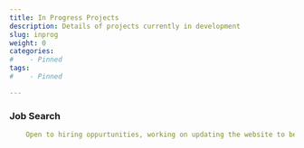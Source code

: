 ```yaml
---
title: In Progress Projects
description: Details of projects currently in development
slug: inprog
weight: 0
categories:
#    - Pinned
tags:
#    - Pinned

---
```

### Job Search
```yaml
    Open to hiring oppurtunities, working on updating the website to better reflect my skills and current intrests.
```
